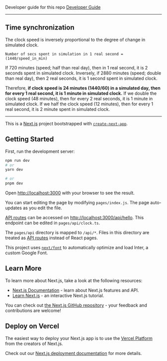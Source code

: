 Developer guide for this repo [Developer Guide](/developer_guide.md)

---

## Time synchronization

The clock speed is inversely proportional to the degree of change in simulated clock.

`Number of secs spent in simulation in 1 real second = (1440/speed_in_min)`

If 720 minutes (speed; half than real day), then in 1 real second, it is 2 seconds spent in simulated clock.
Inversely, if 2880 minutes (speed; double than real day), then 2 real seconds, it is 1 second spent in simulated clock.

Therefore, **if clock speed is 24 minutes (1440/60) in a simulated day, then for every 1 real second, it is 1 minute in simulated clock.**
If we double the clock speed (48 minutes), then for every 2 real seconds, it is 1 minute in simulated clock. 
If we half the clock speed (12 minutes), then for every 1 real second, it is 2 minute spent in simulated clock.

---


This is a [Next.js](https://nextjs.org/) project bootstrapped
with [`create-next-app`](https://github.com/vercel/next.js/tree/canary/packages/create-next-app).

## Getting Started

First, run the development server:

```bash
npm run dev
# or
yarn dev

# or
pnpm dev
```

Open [http://localhost:3000](http://localhost:3000) with your browser to see the result.

You can start editing the page by modifying `pages/index.js`. The page auto-updates as you edit the file.

[API routes](https://nextjs.org/docs/api-routes/introduction) can be accessed
on [http://localhost:3000/api/hello](http://localhost:3000/api/hello). This endpoint can be edited
in `pages/api/clock.ts`.

The `pages/api` directory is mapped to `/api/*`. Files in this directory are treated
as [API routes](https://nextjs.org/docs/api-routes/introduction) instead of React pages.

This project uses [`next/font`](https://nextjs.org/docs/basic-features/font-optimization) to automatically optimize and
load Inter, a custom Google Font.

## Learn More

To learn more about Next.js, take a look at the following resources:

- [Next.js Documentation](https://nextjs.org/docs) - learn about Next.js features and API.
- [Learn Next.js](https://nextjs.org/learn) - an interactive Next.js tutorial.

You can check out [the Next.js GitHub repository](https://github.com/vercel/next.js/) - your feedback and contributions
are welcome!

## Deploy on Vercel

The easiest way to deploy your Next.js app is to use
the [Vercel Platform](https://vercel.com/new?utm_medium=default-template&filter=next.js&utm_source=create-next-app&utm_campaign=create-next-app-readme)
from the creators of Next.js.

Check out our [Next.js deployment documentation](https://nextjs.org/docs/deployment) for more details.
